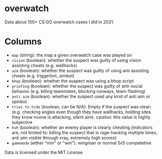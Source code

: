 # overwatch
Data about 150+ CS:GO overwatch cases I did in 2021.


# Columns

- `map` (string): the map a given overwatch case was played on
- `vision` (boolean): whether the suspect was guilty of using vision assisting cheats (e.g. wallhacks)
- `aim` (boolean): whether the suspect was guilty of using aim assisting cheats (e.g. triggerbot, aimbot)
- `bhop` (boolean): whether the suspect was using a bhop script
- `griefing` (boolean): whether the suspect was guilty of anti-social behavior (e.g. killing teammates, blocking runways, team-flashing)
- `anti aim` (boolean): whether the suspect used any kind of anti aim or spinbot
- `tries to hide` (boolean, can be N/A): Empty if the suspect was clean. (e.g. checking angles even though they have wallhacks, holding sites they know noone is attacking, silent aim). caution: this value is highly subjective
- `hvh` (boolean): whether an enemy player is clearly cheating (indicators are, not limited to: killing the suspect that is rage-hacking multiple times, anti aim visible through xray, extremely high scores)
- `gamemode` (either "mm" or "wm"): wingman or normal 5v5 competetive

Data is licensed under the MIT License
